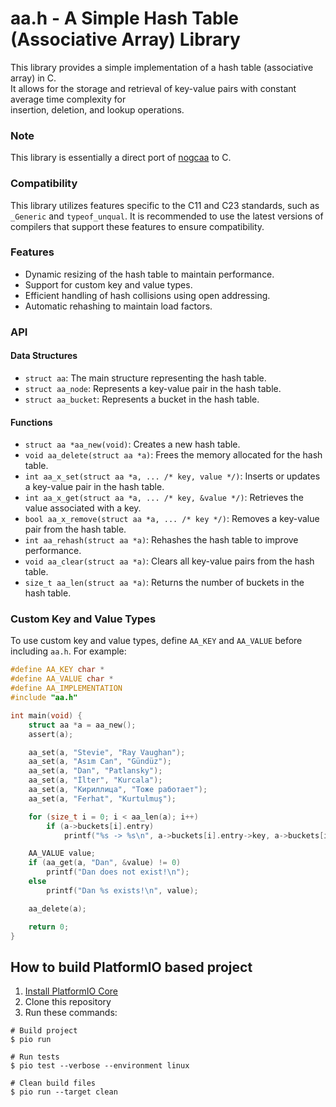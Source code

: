 # aa.h - A Simple Hash Table (Associative Array) Library

This library provides a simple implementation of a hash table (associative array) in C.  
It allows for the storage and retrieval of key-value pairs with constant average time complexity for  
insertion, deletion, and lookup operations.

### Note
This library is essentially a direct port of [nogcaa](https://github.com/domhathair/nogcaa) to C.

### Compatibility
This library utilizes features specific to the C11 and C23 standards, such as `_Generic` and `typeof_unqual`.
It is recommended to use the latest versions of compilers that support these features to ensure compatibility.

### Features
- Dynamic resizing of the hash table to maintain performance.
- Support for custom key and value types.
- Efficient handling of hash collisions using open addressing.
- Automatic rehashing to maintain load factors.

### API

#### Data Structures
- `struct aa`: The main structure representing the hash table.
- `struct aa_node`: Represents a key-value pair in the hash table.
- `struct aa_bucket`: Represents a bucket in the hash table.

#### Functions
- `struct aa *aa_new(void)`: Creates a new hash table.
- `void aa_delete(struct aa *a)`: Frees the memory allocated for the hash table.
- `int aa_x_set(struct aa *a, ... /* key, value */)`: Inserts or updates a key-value pair in the hash table.
- `int aa_x_get(struct aa *a, ... /* key, &value */)`: Retrieves the value associated with a key.
- `bool aa_x_remove(struct aa *a, ... /* key */)`: Removes a key-value pair from the hash table.
- `int aa_rehash(struct aa *a)`: Rehashes the hash table to improve performance.
- `void aa_clear(struct aa *a)`: Clears all key-value pairs from the hash table.
- `size_t aa_len(struct aa *a)`: Returns the number of buckets in the hash table.

### Custom Key and Value Types
To use custom key and value types, define `AA_KEY` and `AA_VALUE` before including `aa.h`. For example:
```c
#define AA_KEY char *
#define AA_VALUE char *
#define AA_IMPLEMENTATION
#include "aa.h"

int main(void) {
    struct aa *a = aa_new();
    assert(a);

    aa_set(a, "Stevie", "Ray Vaughan");
    aa_set(a, "Asım Can", "Gündüz");
    aa_set(a, "Dan", "Patlansky");
    aa_set(a, "İlter", "Kurcala");
    aa_set(a, "Кириллица", "Тоже работает");
    aa_set(a, "Ferhat", "Kurtulmuş");

    for (size_t i = 0; i < aa_len(a); i++)
        if (a->buckets[i].entry)
            printf("%s -> %s\n", a->buckets[i].entry->key, a->buckets[i].entry->value);

    AA_VALUE value;
    if (aa_get(a, "Dan", &value) != 0)
        printf("Dan does not exist!\n");
    else
        printf("Dan %s exists!\n", value);

    aa_delete(a);

    return 0;
}
```

## How to build PlatformIO based project

1. [Install PlatformIO Core](https://docs.platformio.org/page/core.html)
2. Сlone this repository
3. Run these commands:

```shell
# Build project
$ pio run

# Run tests
$ pio test --verbose --environment linux

# Clean build files
$ pio run --target clean
```
